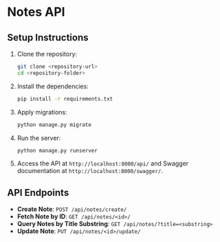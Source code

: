 # Notes API

## Setup Instructions

1. Clone the repository:
    ```bash
    git clone <repository-url>
    cd <repository-folder>
    ```

2. Install the dependencies:
    ```bash
    pip install -r requirements.txt
    ```

3. Apply migrations:
    ```bash
    python manage.py migrate
    ```

4. Run the server:
    ```bash
    python manage.py runserver
    ```

5. Access the API at `http://localhost:8000/api/` and Swagger documentation at `http://localhost:8000/swagger/`.

## API Endpoints

- **Create Note**: `POST /api/notes/create/`
- **Fetch Note by ID**: `GET /api/notes/<id>/`
- **Query Notes by Title Substring**: `GET /api/notes/?title=<substring>`
- **Update Note**: `PUT /api/notes/<id>/update/`
